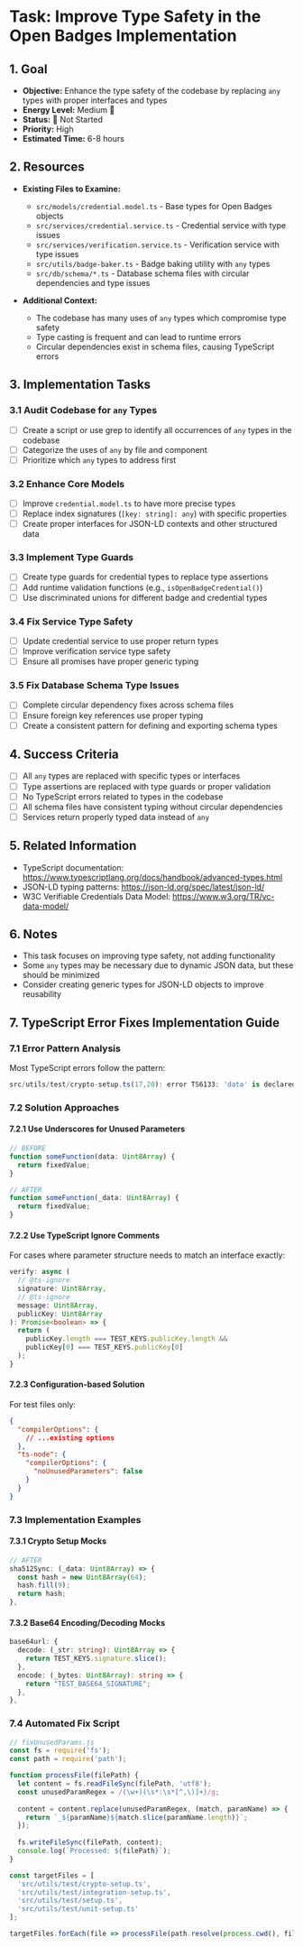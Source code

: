 # Task: Improve Type Safety in the Open Badges Implementation

## 1. Goal
- **Objective:** Enhance the type safety of the codebase by replacing `any` types with proper interfaces and types
- **Energy Level:** Medium 🔋
- **Status:** 🔴 Not Started
- **Priority:** High
- **Estimated Time:** 6-8 hours

## 2. Resources
- **Existing Files to Examine:**
  - `src/models/credential.model.ts` - Base types for Open Badges objects
  - `src/services/credential.service.ts` - Credential service with type issues
  - `src/services/verification.service.ts` - Verification service with type issues
  - `src/utils/badge-baker.ts` - Badge baking utility with `any` types
  - `src/db/schema/*.ts` - Database schema files with circular dependencies and type issues

- **Additional Context:**
  - The codebase has many uses of `any` types which compromise type safety
  - Type casting is frequent and can lead to runtime errors
  - Circular dependencies exist in schema files, causing TypeScript errors

## 3. Implementation Tasks

### 3.1 Audit Codebase for `any` Types
- [ ] Create a script or use grep to identify all occurrences of `any` types in the codebase
- [ ] Categorize the uses of `any` by file and component
- [ ] Prioritize which `any` types to address first

### 3.2 Enhance Core Models
- [ ] Improve `credential.model.ts` to have more precise types
- [ ] Replace index signatures (`[key: string]: any`) with specific properties
- [ ] Create proper interfaces for JSON-LD contexts and other structured data

### 3.3 Implement Type Guards
- [ ] Create type guards for credential types to replace type assertions
- [ ] Add runtime validation functions (e.g., `isOpenBadgeCredential()`)
- [ ] Use discriminated unions for different badge and credential types

### 3.4 Fix Service Type Safety
- [ ] Update credential service to use proper return types
- [ ] Improve verification service type safety
- [ ] Ensure all promises have proper generic typing

### 3.5 Fix Database Schema Type Issues
- [ ] Complete circular dependency fixes across schema files
- [ ] Ensure foreign key references use proper typing
- [ ] Create a consistent pattern for defining and exporting schema types

## 4. Success Criteria
- [ ] All `any` types are replaced with specific types or interfaces
- [ ] Type assertions are replaced with type guards or proper validation
- [ ] No TypeScript errors related to types in the codebase
- [ ] All schema files have consistent typing without circular dependencies
- [ ] Services return properly typed data instead of `any`

## 5. Related Information
- TypeScript documentation: https://www.typescriptlang.org/docs/handbook/advanced-types.html
- JSON-LD typing patterns: https://json-ld.org/spec/latest/json-ld/
- W3C Verifiable Credentials Data Model: https://www.w3.org/TR/vc-data-model/

## 6. Notes
- This task focuses on improving type safety, not adding functionality
- Some `any` types may be necessary due to dynamic JSON data, but these should be minimized
- Consider creating generic types for JSON-LD objects to improve reusability

## 7. TypeScript Error Fixes Implementation Guide

### 7.1 Error Pattern Analysis
Most TypeScript errors follow the pattern:
```typescript
src/utils/test/crypto-setup.ts(17,20): error TS6133: 'data' is declared but its value is never read.
```

### 7.2 Solution Approaches

#### 7.2.1 Use Underscores for Unused Parameters
```typescript
// BEFORE
function someFunction(data: Uint8Array) {
  return fixedValue;
}

// AFTER
function someFunction(_data: Uint8Array) {
  return fixedValue;
}
```

#### 7.2.2 Use TypeScript Ignore Comments
For cases where parameter structure needs to match an interface exactly:
```typescript
verify: async (
  // @ts-ignore
  signature: Uint8Array, 
  // @ts-ignore
  message: Uint8Array,
  publicKey: Uint8Array
): Promise<boolean> => {
  return (
    publicKey.length === TEST_KEYS.publicKey.length &&
    publicKey[0] === TEST_KEYS.publicKey[0]
  );
}
```

#### 7.2.3 Configuration-based Solution
For test files only:
```json
{
  "compilerOptions": {
    // ...existing options
  },
  "ts-node": {
    "compilerOptions": {
      "noUnusedParameters": false
    }
  }
}
```

### 7.3 Implementation Examples

#### 7.3.1 Crypto Setup Mocks
```typescript
// AFTER
sha512Sync: (_data: Uint8Array) => {
  const hash = new Uint8Array(64);
  hash.fill(9);
  return hash;
},
```

#### 7.3.2 Base64 Encoding/Decoding Mocks
```typescript
base64url: {
  decode: (_str: string): Uint8Array => {
    return TEST_KEYS.signature.slice();
  },
  encode: (_bytes: Uint8Array): string => {
    return "TEST_BASE64_SIGNATURE";
  },
},
```

### 7.4 Automated Fix Script
```javascript
// fixUnusedParams.js
const fs = require('fs');
const path = require('path');

function processFile(filePath) {
  let content = fs.readFileSync(filePath, 'utf8');
  const unusedParamRegex = /(\w+)(\s*:\s*[^,\)]+)/g;
  
  content = content.replace(unusedParamRegex, (match, paramName) => {
    return `_${paramName}${match.slice(paramName.length)}`;
  });
  
  fs.writeFileSync(filePath, content);
  console.log(`Processed: ${filePath}`);
}

const targetFiles = [
  'src/utils/test/crypto-setup.ts',
  'src/utils/test/integration-setup.ts',
  'src/utils/test/setup.ts',
  'src/utils/test/unit-setup.ts'
];

targetFiles.forEach(file => processFile(path.resolve(process.cwd(), file)));
``` 
